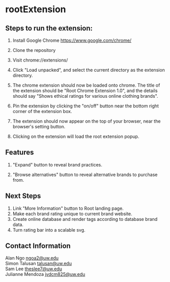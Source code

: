 # rootExtension

## Steps to run the extension:
1. Install Google Chrome
https://www.google.com/chrome/

2. Clone the repository

3. Visit chrome://extensions/

4. Click "Load unpacked", and select the current directory as the extension directory.

5. The chrome extension should now be loaded onto chrome. The title of the extension should be "Root Chrome Extension 1.0", and the details should say "Shows ethical ratings for various online clothing brands".

6. Pin the extension by clicking the "on/off" button near the bottom right corner of the extension box.

7. The extension should now appear on the top of your browser, near the browser's setting button. 

8. Clicking on the extension will load the root extension popup.

## Features
1. "Expand" button to reveal brand practices.

2. "Browse alternatives" button to reveal alternative brands to purchase from.


## Next Steps
1. Link "More Information" button to Root landing page.
2. Make each brand rating unique to current brand website.
3. Create online database and render tags according to database brand data.
4. Turn rating bar into a scalable svg.

## Contact Information
Alan Ngo ngoa2@uw.edu  
Simon Talusan talusan@uw.edu  
Sam Lee theslee7@uw.edu  
Julianne Mendoza jvdcm825@uw.edu  
